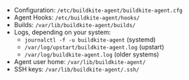 - Configuration: `/etc/buildkite-agent/buildkite-agent.cfg`
- Agent Hooks: `/etc/buildkite-agent/hooks/`
- Builds: `/var/lib/buildkite-agent/builds/`
- Logs, depending on your system:
  - `journalctl -f -u buildkite-agent` (systemd)
  - `/var/log/upstart/buildkite-agent.log` (upstart)
  - `/var/log/buildkite-agent.log` (older systems)
- Agent user home: `/var/lib/buildkite-agent/`
- SSH keys: `/var/lib/buildkite-agent/.ssh/`
